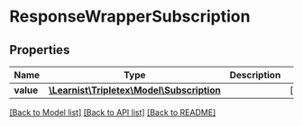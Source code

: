 # ResponseWrapperSubscription

## Properties
Name | Type | Description | Notes
------------ | ------------- | ------------- | -------------
**value** | [**\Learnist\Tripletex\Model\Subscription**](Subscription.md) |  | [optional] 

[[Back to Model list]](../../README.md#documentation-for-models) [[Back to API list]](../../README.md#documentation-for-api-endpoints) [[Back to README]](../../README.md)

